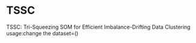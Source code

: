# TSSC
TSSC: Tri-Squeezing SOM for Efficient Imbalance-Drifting Data Clustering
usage:change the dataset=()
